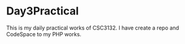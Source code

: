# Day3Practical
This is my daily practical works of CSC3132. I have create a repo and CodeSpace to my PHP works.
